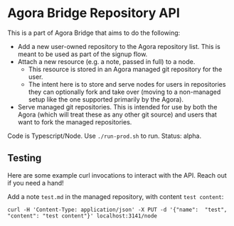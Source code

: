 # Agora Bridge Repository API

This is a part of Agora Bridge that aims to do the following:

- Add a new user-owned repository to the Agora repository list. This is meant to be used as part of the signup flow.
- Attach a new resource (e.g. a note, passed in full) to a node. 
    - This resource is stored in an Agora managed git repository for the user. 
    - The intent here is to store and serve nodes for users in repositories they can optionally fork and take over (moving to a non-managed setup like the one supported primarily by the Agora).
- Serve managed git repositories. This is intended for use by both the Agora (which will treat these as any other git source) and users that want to fork the managed repositories.

Code is Typescript/Node. Use `./run-prod.sh` to run. Status: alpha.

## Testing

Here are some example curl invocations to interact with the API. Reach out if you need a hand!

Add a note `test.md` in the managed repository, with content `test content`:

```
curl -H 'Content-Type: application/json' -X PUT -d '{"name":  "test", "content": "test content"}' localhost:3141/node 
```
